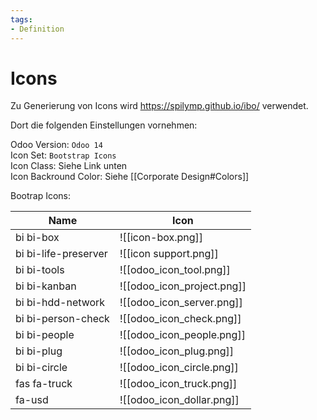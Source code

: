 ```yaml
---
tags:
- Definition
---
```

# Icons

Zu Generierung von Icons wird <https://spilymp.github.io/ibo/> verwendet.

Dort die folgenden Einstellungen vornehmen:

Odoo Version: `Odoo 14`\
Icon Set: `Bootstrap Icons`\
Icon Class: Siehe Link unten\
Icon Backround Color: Siehe [[Corporate Design#Colors]]

Bootrap Icons:

| Name                 | Icon                       |
| -------------------- | -------------------------- |
| bi bi-box            | ![[icon-box.png]]          |
| bi bi-life-preserver | ![[icon support.png]]      |
| bi bi-tools          | ![[odoo_icon_tool.png]]    |
| bi bi-kanban         | ![[odoo_icon_project.png]] |
| bi bi-hdd-network    | ![[odoo_icon_server.png]]  |
| bi bi-person-check   | ![[odoo_icon_check.png]]   |
| bi bi-people         | ![[odoo_icon_people.png]]  |
| bi bi-plug           | ![[odoo_icon_plug.png]]    |
| bi bi-circle         | ![[odoo_icon_circle.png]]  |
| fas fa-truck         | ![[odoo_icon_truck.png]]   |
| fa-usd                     |     ![[odoo_icon_dollar.png]]                       |
